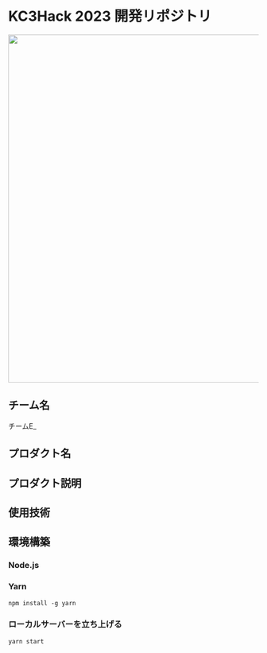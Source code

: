 # KC3Hack 2023 開発リポジトリ

<img src="https://kc3.me/cms/wp-content/uploads/2023/01/top-banner.png" width="700px">

## チーム名

<!-- チームIDとチーム名を入力 -->

チームE_


## プロダクト名

<!-- プロダクト名を入力 -->


## プロダクト説明

<!-- プロダクトの説明を入力 -->


## 使用技術

<!-- 使用技術を入力 -->


## 環境構築

### Node.js

### Yarn

```
npm install -g yarn
```

### ローカルサーバーを立ち上げる

```
yarn start
```

<!--
markdownの記法はこちらを参照してください！
https://docs.github.com/ja/get-started/writing-on-github/getting-started-with-writing-and-formatting-on-github/basic-writing-and-formatting-syntax
-->

